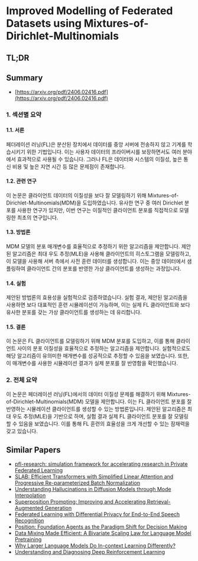 # Improved Modelling of Federated Datasets using Mixtures-of-Dirichlet-Multinomials
## TL;DR
## Summary
- [https://arxiv.org/pdf/2406.02416.pdf](https://arxiv.org/pdf/2406.02416.pdf)

### 1. 섹션별 요약

#### 1.1. 서론
페더레이션 러닝(FL)은 분산된 장치에서 데이터를 중앙 서버에 전송하지 않고 기계를 학습시키기 위한 기법입니다. 이는 사용자 데이터의 프라이버시를 보장하면서도 여러 분야에서 효과적으로 사용될 수 있습니다. 그러나 FL은 데이터와 시스템의 이질성, 높은 통신 비용 및 높은 지연 시간 등 많은 문제점이 존재합니다.

#### 1.2. 관련 연구
이 논문은 클라이언트 데이터의 이질성을 보다 잘 모델링하기 위해 Mixtures-of-Dirichlet-Multinomials(MDM)을 도입하였습니다. 유사한 연구 중 여러 Dirichlet 분포를 사용한 연구가 있지만, 이번 연구는 이질적인 클라이언트 분포를 직접적으로 모델링한 최초의 연구입니다.

#### 1.3. 방법론
MDM 모델의 분포 매개변수를 효율적으로 추정하기 위한 알고리즘을 제안합니다. 제안된 알고리즘은 최대 우도 추정(MLE)을 사용해 클라이언트의 히스토그램을 모델링하고, 이 모델을 사용해 서버 측에서 사전 훈련 데이터를 생성합니다. 이는 중앙 데이터에서 샘플링하여 클라이언트 간의 분포를 반영한 가상 클라이언트를 생성하는 과정입니다.

#### 1.4. 실험
제안된 방법론의 효용성을 실험적으로 검증하였습니다. 실험 결과, 제안된 알고리즘을 사용하면 보다 대표적인 훈련 시뮬레이션이 가능하며, 이는 실제 FL 클라이언트와 보다 유사한 분포를 갖는 가상 클라이언트를 생성하는 데 유리합니다.

#### 1.5. 결론
이 논문은 FL 클라이언트를 모델링하기 위해 MDM 분포를 도입하고, 이를 통해 클라이언트 사이의 분포 이질성을 효율적으로 추정하는 알고리즘을 제안합니다. 실험적으로도 해당 알고리즘이 유의미한 매개변수를 성공적으로 추정할 수 있음을 보였습니다. 또한, 이 매개변수를 사용한 시뮬레이션 결과가 실제 분포를 잘 반영함을 확인했습니다.

### 2. 전체 요약
이 논문은 페더레이션 러닝(FL)에서의 데이터 이질성 문제를 해결하기 위해 Mixtures-of-Dirichlet-Multinomials(MDM) 모델을 제안합니다. 이는 FL 클라이언트 분포를 잘 반영하는 시뮬레이션 클라이언트를 생성할 수 있는 방법론입니다. 제안된 알고리즘은 최대 우도 추정(MLE)을 기반으로 하며, 실험 결과 실제 FL 클라이언트 분포를 잘 모델링할 수 있음을 보였습니다. 이를 통해 FL 훈련의 효율성을 크게 개선할 수 있는 잠재력을 갖고 있습니다.

## Similar Papers
- [pfl-research: simulation framework for accelerating research in Private Federated Learning](2404.06430.md)
- [SLAB: Efficient Transformers with Simplified Linear Attention and Progressive Re-parameterized Batch Normalization](2405.11582.md)
- [Understanding Hallucinations in Diffusion Models through Mode Interpolation](2406.09358.md)
- [Superposition Prompting: Improving and Accelerating Retrieval-Augmented Generation](2404.06910.md)
- [Federated Learning with Differential Privacy for End-to-End Speech Recognition](2310.00098.md)
- [Position: Foundation Agents as the Paradigm Shift for Decision Making](2405.17009.md)
- [Data Mixing Made Efficient: A Bivariate Scaling Law for Language Model Pretraining](2405.14908.md)
- [Why Larger Language Models Do In-context Learning Differently?](2405.19592.md)
- [Understanding and Diagnosing Deep Reinforcement Learning](2406.16979.md)
